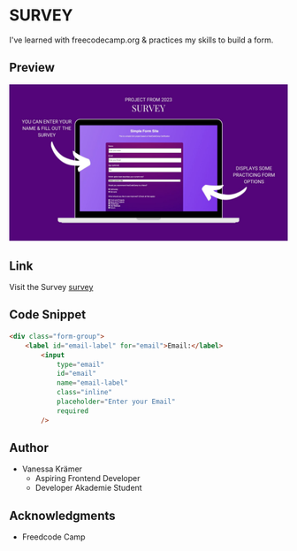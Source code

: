 # SURVEY

I've learned with freecodecamp.org & practices my skills to build a form.

## Preview

![preview-img-project](./img/preview-survey.jpg)

## Link

Visit the Survey
[survey](https://cheery-kleicha-6e5951.netlify.app/)

## Code Snippet

```HTML
<div class="form-group">
    <label id="email-label" for="email">Email:</label>
        <input
            type="email"
            id="email"
            name="email-label"
            class="inline"
            placeholder="Enter your Email"
            required
        />
```

## Author

- Vanessa Krämer
  - Aspiring Frontend Developer
  - Developer Akademie Student

## Acknowledgments

- Freedcode Camp
